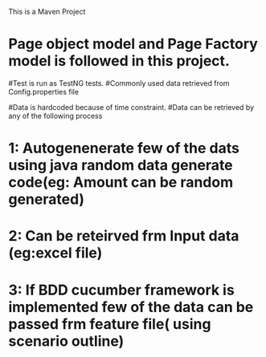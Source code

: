 This is a Maven Project

# Page object model and Page Factory model is followed in this project.
#Test is run as TestNG tests.
#Commonly used data retrieved from Config.properties file

#Data is hardcoded because of time constraint.
#Data can be retrieved by any of the following process
#  1: Autogenenerate few of the dats using java random data generate code(eg: Amount can be random generated)
#  2: Can be reteirved frm Input data (eg:excel file)
 # 3: If BDD cucumber framework is implemented few of the data can be passed frm feature file( using scenario outline)